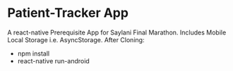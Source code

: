 # Patient-Tracker App
A react-native Prerequisite App for Saylani Final Marathon.
Includes Mobile Local Storage i.e. AsyncStorage.
After Cloning:
* npm install
* react-native run-android

